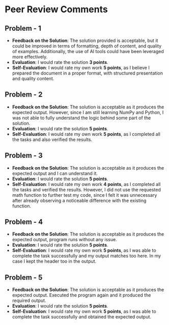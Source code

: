 # Peer Review Comments

## Problem - 1
- **Feedback on the Solution**: The solution provided is acceptable, but it could be improved in terms of formatting, depth of content, and quality of examples. Additionally, the use of AI tools could have been leveraged more effectively.  
- **Evaluation**: I would rate the solution **3 points**.  
- **Self-Evaluation**: I would rate my own work **5 points**, as I believe I prepared the document in a proper format, with structured presentation and quality content.  

## Problem - 2
- **Feedback on the Solution**: The solution is acceptable as it produces the expected output. However, since I am still learning NumPy and Python, I was not able to fully understand the logic behind some part of the solution.  
- **Evaluation**: I would rate the solution **5 points**.  
- **Self-Evaluation**: I would rate my own work **5 points**, as I completed all the tasks and also verified the results.  

## Problem - 3
- **Feedback on the Solution**: The solution is acceptable as it produces the expected output and I can understand it.
- **Evaluation**: I would rate the solution **5 points**.  
- **Self-Evaluation**: I would rate my own work **4 points**, as I completed all the tasks and verified the results. However, I did not use the requested math function to further test my code, since I felt it was unnecessary after already observing a noticeable difference with the existing function.  

## Problem - 4
- **Feedback on the Solution**: The solution is acceptable as it produces the expected output, program runs without any issue.
- **Evaluation**: I would rate the solution **5 points**.  
- **Self-Evaluation**: I would rate my own work **5 points**, as I was able to complete the task successfully and my output matches too here. In my case I kept the header too in the output.

## Problem - 5
- **Feedback on the Solution**: The solution is acceptable as it produces the expected output. Executed the program again and it produced the required output.  
- **Evaluation**: I would rate the solution **5 points**.  
- **Self-Evaluation**: I would rate my own work **5 points**, as I was able to complete the task successfully and obtained the expected output.  
